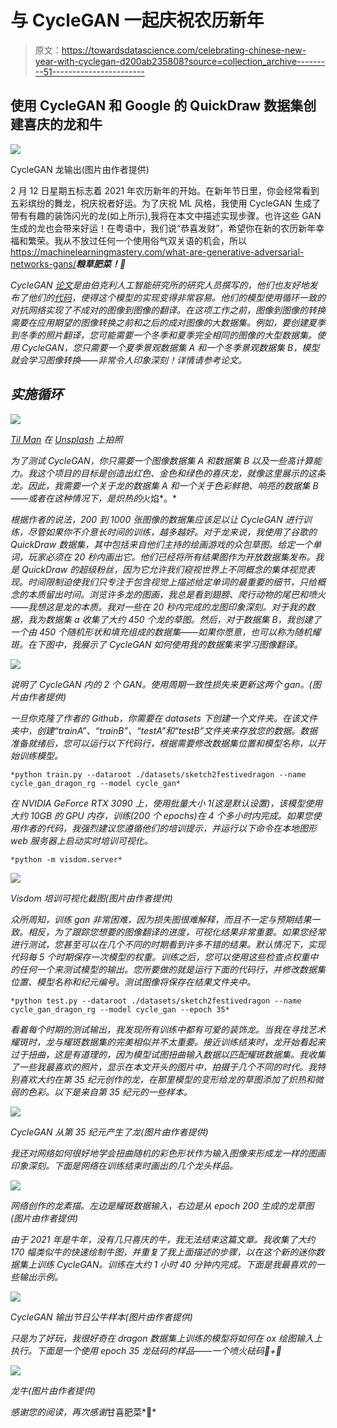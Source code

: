 # 与 CycleGAN 一起庆祝农历新年

> 原文：<https://towardsdatascience.com/celebrating-chinese-new-year-with-cyclegan-d200ab235808?source=collection_archive---------51----------------------->

## 使用 CycleGAN 和 Google 的 QuickDraw 数据集创建喜庆的龙和牛

![](img/4f9d12e73f73c12ca1bab84ebbe8fb9e.png)

CycleGAN 龙输出(图片由作者提供)

2 月 12 日星期五标志着 2021 年农历新年的开始。在新年节日里，你会经常看到五彩缤纷的舞龙，祝庆祝者好运。为了庆祝 ML 风格，我使用 CycleGAN 生成了带有有趣的装饰闪光的龙(如上所示),我将在本文中描述实现步骤。也许这些 GAN 生成的龙也会带来好运！在粤语中，我们说“恭喜发财”，希望你在新的农历新年幸福和繁荣。我从不放过任何一个使用俗气双关语的机会，所以<https://machinelearningmastery.com/what-are-generative-adversarial-networks-gans/>****粮草肥菜！*🙈***

*CycleGAN [论文](https://arxiv.org/pdf/1703.10593.pdf)是由伯克利人工智能研究所的研究人员撰写的，他们也友好地发布了他们的[代码](https://github.com/junyanz/pytorch-CycleGAN-and-pix2pix)，使得这个模型的实现变得非常容易。他们的模型使用循环一致的对抗网络实现了不成对的图像到图像的翻译。在这项工作之前，图像到图像的转换需要在应用期望的图像转换之前和之后的成对图像的大数据集。例如，要创建夏季到冬季的照片翻译，您可能需要一个冬季和夏季完全相同的图像的大型数据集。使用 CycleGAN，您只需要一个夏季景观数据集 A 和一个冬季景观数据集 B，模型就会学习图像转换——非常令人印象深刻！详情请参考论文。*

## *实施循环*

*![](img/53a90e40014949e9636559265ea8a649.png)*

*[Til Man](https://unsplash.com/@tlmn?utm_source=medium&utm_medium=referral) 在 [Unsplash](https://unsplash.com?utm_source=medium&utm_medium=referral) 上拍照*

*为了测试 CycleGAN，你只需要一个图像数据集 A 和数据集 B 以及一些高计算能力。我这个项目的目标是创造出红色、金色和绿色的喜庆龙，就像这里展示的这条龙。因此，我需要一个关于龙的数据集 A 和一个关于色彩鲜艳、响亮的数据集 B——或者在这种情况下，是炽热的*火焰*。*

*根据作者的说法，200 到 1000 张图像的数据集应该足以让 CycleGAN 进行训练，尽管如果你不介意长时间的训练，越多越好。对于龙来说，我使用了谷歌的 QuickDraw 数据集，其中包括来自他们主持的绘画游戏的众包草图。给定一个单词，玩家必须在 20 秒内画出它。他们已经将所有结果图作为开放数据集发布。我是 QuickDraw 的超级粉丝，因为它允许我们窥视世界上不同概念的集体视觉表现。时间限制迫使我们只专注于包含视觉上描述给定单词的最重要的细节，只给概念的本质留出时间。浏览许多龙的图画，我总是看到翅膀、爬行动物的尾巴和喷火——我想这是龙的本质。我对一些在 20 秒内完成的龙图印象深刻。对于我的数据，我为数据集 a 收集了大约 450 个龙的草图。然后，对于数据集 B，我创建了一个由 450 个随机形状和填充组成的数据集——如果你愿意，也可以称为随机耀斑。在下图中，我展示了 CycleGAN 如何使用我的数据集来学习图像翻译。*

*![](img/c441534c55af3e6668ffacb65d88b55a.png)*

*说明了 CycleGAN 内的 2 个 GAN。使用周期一致性损失来更新这两个 gan。(图片由作者提供)*

*一旦你克隆了作者的 Github，你需要在 datasets 下创建一个文件夹。在该文件夹中，创建“trainA”、“trainB”、“testA”和“testB”文件夹来存放您的数据。数据准备就绪后，您可以运行以下代码行，根据需要修改数据集位置和模型名称，以开始训练模型。*

```
*python train.py --dataroot ./datasets/sketch2festivedragon --name cycle_gan_dragon_rg --model cycle_gan*
```

*在 NVIDIA GeForce RTX 3090 上，使用批量大小 1(这是默认设置)，该模型使用大约 10GB 的 GPU 内存，训练(200 个 epochs)在 4 个多小时内完成。如果您使用作者的代码，我强烈建议您遵循他们的培训提示，并运行以下命令在本地图形 web 服务器上启动实时培训可视化。*

```
*python -m visdom.server*
```

*![](img/158ce5047acdd7f4889228e253c86405.png)*

*Visdom 培训可视化截图(图片由作者提供)*

*众所周知，训练 gan 非常困难，因为损失图很难解释，而且不一定与预期结果一致。相反，为了跟踪您想要的图像翻译的进度，可视化结果非常重要。如果您经常进行测试，您甚至可以在几个不同的时期看到许多不错的结果。默认情况下，实现代码每 5 个时期保存一次模型的权重。训练之后，您可以使用这些检查点权重中的任何一个来测试模型的输出。您所要做的就是运行下面的代码行，并修改数据集位置、模型名称和纪元编号。测试图像将保存在结果文件夹中。*

```
*python test.py --dataroot ./datasets/sketch2festivedragon --name cycle_gan_dragon_rg --model cycle_gan --epoch 35*
```

*看着每个时期的测试输出，我发现所有训练中都有可爱的装饰龙。当我在寻找艺术耀斑时，龙与耀斑数据集的完美相似并不太重要。接近训练结束时，龙开始看起来过于扭曲，这是有道理的，因为模型试图扭曲输入数据以匹配耀斑数据集。我收集了一些我最喜欢的照片，显示在本文开头的图片中，拍摄于几个不同的时代。我特别喜欢大约在第 35 纪元创作的龙，在那里模型的变形给龙的草图添加了炽热和微弱的色彩。以下是来自第 35 纪元的一些样本。*

*![](img/b39d2b662fba1fa5a451a40ef8f4f848.png)*

*CycleGAN 从第 35 纪元产生了龙(图片由作者提供)*

*我还对网络如何很好地学会扭曲随机的彩色形状作为输入图像来形成龙一样的图画印象深刻。下面是网络在训练结束时画出的几个龙头样品。*

*![](img/3f3a6b5b3245c7820a3eda9767aa6660.png)*

*网络创作的龙素描。左边是耀斑数据输入，右边是从 epoch 200 生成的龙草图(图片由作者提供)*

*由于 2021 年是牛年，没有几只喜庆的牛，我无法结束这篇文章。我收集了大约 170 幅类似牛的快速绘制牛图，并重复了我上面描述的步骤，以在这个新的迷你数据集上训练 CycleGAN。训练在大约 1 小时 40 分钟内完成。下面是我最喜欢的一些输出示例。*

*![](img/b660ee42f3a922ed88fa4c30eead6e99.png)*

*CycleGAN 输出节日公牛样本(图片由作者提供)*

*只是为了好玩，我很好奇在 dragon 数据集上训练的模型将如何在 ox 绘图输入上执行。下面是一个使用 epoch 35 龙砝码的样品——一个喷火砝码🐲+🐂*

*![](img/546dc7e14944af59295564d976947918.png)*

*龙牛(图片由作者提供)*

*感谢您的阅读，再次感谢*甘喜肥菜*🐉*